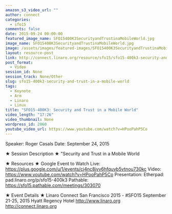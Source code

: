 ```yaml
---
amazon_s3_video_url: ""
author: connect
categories:
  - sfo15
comments: false
date: 2015-09-24 00:00:00
featured_image_name: SFO15400K3SecurityandTrustinaMobileWorld.jpg
image_name: SFO15400K3SecurityandTrustinaMobileWorld.jpg
image: /assets/images/featured-images/SFO15400K3SecurityandTrustinaMobileWorld.jpg
layout: resource-post
link: http://connect.linaro.org/resource/sfo15/sfo15-400k3-security-and-trust-in-a-mobile-world/
post_format:
  - Video
session_id: None
session_track: None/Other
slug: sfo15-400k3-security-and-trust-in-a-mobile-world
tags:
  - Keynote
  - Arm
  - Linaro
  - Linux
title: "SFO15-400K3: Security and Trust in a Mobile World"
video_length: "17:26"
video_thumbnail: None
wordpress_id: 2860
youtube_video_url: https://www.youtube.com/watch?v=HPooPahP5Co
---
```


Speaker: Roger Casals
Date: September 24, 2015

★ Session Description ★
"Security and Trust in a Mobile World

★ Resources ★
Google Event to Watch Live: https://plus.google.com/u/1/events/cj4nc8jvv6hfquvb5vtnou730kc
Video: https://www.youtube.com/watch?v=HPooPahP5Co
Presentation:
Etherpad: pad.linaro.org/p/sfo15-400k3
Pathable: https://sfo15.pathable.com/meetings/303070

★ Event Details ★
Linaro Connect San Francisco 2015 - #SFO15
September 21-25, 2015
Hyatt Regency Hotel
http://www.linaro.org
http://connect.linaro.org

